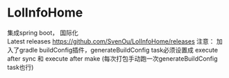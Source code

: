 # LolInfoHome
集成spring boot， 国际化</br>
Latest releases https://github.com/SvenOu/LolInfoHome/releases
注意：
加入了gradle buildConfig插件，generateBuildConfig task必须设置成 execute after sync 和 execute after make (每次打包手动跑一次generateBuildConfig task也行)
